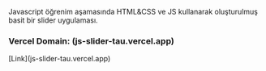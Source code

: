 <p>Javascript öğrenim aşamasında HTML&CSS ve JS kullanarak oluşturulmuş basit bir slider uygulaması.</p>
<h3>Vercel Domain: (js-slider-tau.vercel.app)</h3>  [Link](js-slider-tau.vercel.app)

